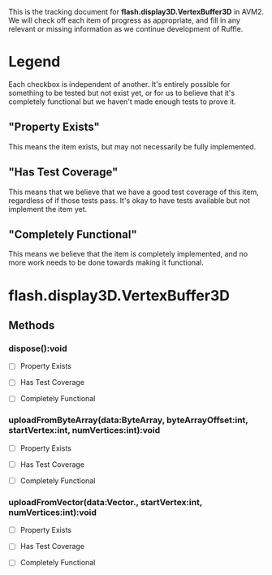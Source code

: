 This is the tracking document for **flash.display3D.VertexBuffer3D** in AVM2. We will check off each item of progress as appropriate, and fill in any relevant or missing information as we continue development of Ruffle.
# Legend

Each checkbox is independent of another. It's entirely possible for something to be tested but not exist yet, or for us to believe that it's completely functional but we haven't made enough tests to prove it.
## "Property Exists"

This means the item exists, but may not necessarily be fully implemented.
## "Has Test Coverage"

This means that we believe that we have a good test coverage of this item, regardless of if those tests pass. It's okay to have tests available but not implement the item yet.
## "Completely Functional"

This means we believe that the item is completely implemented, and no more work needs to be done towards making it functional.
# flash.display3D.VertexBuffer3D
## Methods
### dispose():void

* [ ] Property Exists

* [ ] Has Test Coverage

* [ ] Completely Functional


### uploadFromByteArray(data:ByteArray, byteArrayOffset:int, startVertex:int, numVertices:int):void

* [ ] Property Exists

* [ ] Has Test Coverage

* [ ] Completely Functional


### uploadFromVector(data:Vector.<Number>, startVertex:int, numVertices:int):void

* [ ] Property Exists

* [ ] Has Test Coverage

* [ ] Completely Functional